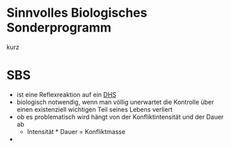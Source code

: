 # Sinnvolles Biologisches Sonderprogramm
kurz
# SBS
- ist eine Reflexreaktion auf ein [DHS](DHS.md)
- biologisch notwendig, wenn man völlig unerwartet die Kontrolle über einen existenziell wichtigen Teil seines Lebens verliert
- ob es problematisch wird hängt von der Konfliktintensität und der Dauer ab
	- Intensität * Dauer = Konfliktmasse
- 